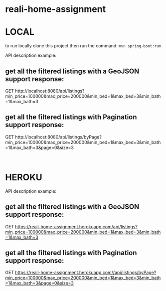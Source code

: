 # reali-home-assignment

# LOCAL 
to run locally clone this project then run the command:
`mvn spring-boot:run`

API description example:

## get all the filtered listings with a GeoJSON support response:
GET http://localhost:8080/api/listings?min_price=100000&max_price=200000&min_bed=1&max_bed=3&min_bath=1&max_bath=3

## get all the filtered listings with Pagination support response:
GET http://localhost:8080/api/listings/byPage?min_price=100000&max_price=200000&min_bed=1&max_bed=3&min_bath=1&max_bath=3&page=0&size=3

<br>

# HEROKU

API description example:

## get all the filtered listings with a GeoJSON support response:
GET https://reali-home-assignment.herokuapp.com/api/listings?min_price=100000&max_price=200000&min_bed=1&max_bed=3&min_bath=1&max_bath=3

## get all the filtered listings with Pagination support response:
GET https://reali-home-assignment.herokuapp.com//api/listings/byPage?min_price=100000&max_price=200000&min_bed=1&max_bed=3&min_bath=1&max_bath=3&page=0&size=3
